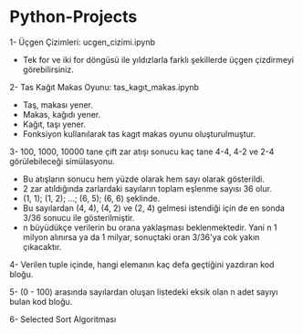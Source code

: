 # Python-Projects

1- Üçgen Çizimleri: ucgen_cizimi.ipynb 

   * Tek for ve iki for döngüsü ile yıldızlarla farklı şekillerde üçgen çizdirmeyi görebilirsiniz.

2- Tas Kağıt Makas Oyunu: tas_kagıt_makas.ipynb

   * Taş, makası yener.
   * Makas, kağıdı yener.
   * Kağıt, taşı yener.
   * Fonksiyon kullanılarak tas kagıt makas oyunu oluşturulmuştur.

3- 100, 1000, 10000 tane çift zar atışı sonucu kaç tane 4-4, 4-2 ve 2-4 görülebileceği simülasyonu.
   
   * Bu atışların sonucu hem yüzde olarak hem sayı olarak gösterildi.
   * 2 zar atıldığında zarlardaki sayıların toplam eşlenme sayısı 36 olur. 
   * (1, 1); (1, 2); ...; (6, 5); (6, 6) şeklinde.
   * Bu sayılardan (4, 4), (4, 2) ve (2, 4) gelmesi istendiği için de en sonda 3/36 sonucu ile gösterilmiştir.
   * n büyüdükçe verilerin bu orana yaklaşması beklenmektedir. Yani n 1 milyon alınırsa ya da 1 milyar, sonuçtaki oran 3/36'ya cok yakın çıkacaktır.

4- Verilen tuple içinde, hangi elemanın kaç defa geçtiğini yazdıran kod bloğu.

5- (0 - 100) arasında sayılardan oluşan listedeki eksik olan n adet sayıyı bulan kod bloğu.

6- Selected Sort Algoritması